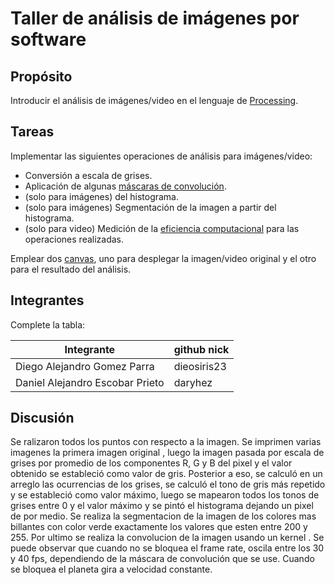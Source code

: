 # Taller de análisis de imágenes por software

## Propósito

Introducir el análisis de imágenes/video en el lenguaje de [Processing](https://processing.org/).

## Tareas

Implementar las siguientes operaciones de análisis para imágenes/video:

* Conversión a escala de grises.
* Aplicación de algunas [máscaras de convolución](https://en.wikipedia.org/wiki/Kernel_(image_processing)).
* (solo para imágenes)   del histograma.
* (solo para imágenes) Segmentación de la imagen a partir del histograma.
* (solo para video) Medición de la [eficiencia computacional](https://processing.org/reference/frameRate.html) para las operaciones realizadas.

Emplear dos [canvas](https://processing.org/reference/PGraphics.html), uno para desplegar la imagen/video original y el otro para el resultado del análisis.

## Integrantes

Complete la tabla:

| Integrante                            |                 github nick |
|--------------------------------------|----------------------------|
|Diego Alejandro Gomez Parra           | dieosiris23                |
|Daniel Alejandro Escobar Prieto       | daryhez                    |

## Discusión

Se ralizaron todos los puntos con respecto a la imagen.
Se imprimen varias imagenes la primera imagen original , luego la imagen pasada por escala de grises por promedio de los componentes R, G y B del pixel y el valor obtenido se estableció como valor de gris.
Posterior a eso, se calculó en un arreglo las ocurrencias de los grises, se calculó el tono de gris más repetido y se estableció como valor máximo, luego se mapearon todos los tonos de grises entre 0 y el valor máximo y se pintó el histograma dejando un pixel de por medio.
Se realiza la segmentacion de la imagen de los colores mas billantes con color verde exactamente los valores que esten entre 200 y 255.
Por ultimo se realiza la convolucion de la imagen usando un kernel .
Se puede observar que cuando no se bloquea el frame rate, oscila entre los 30 y 40 fps, dependiendo de la máscara de convolución que se use. Cuando se bloquea el planeta gira a velocidad constante.
